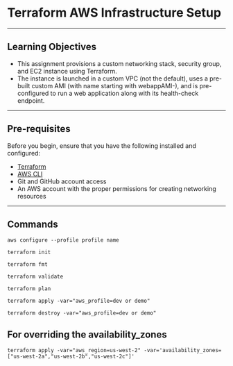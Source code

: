 # Terraform AWS Infrastructure Setup


---

## Learning Objectives

- This assignment provisions a custom networking stack, security group, and EC2 instance using Terraform.
- The instance is launched in a custom VPC (not the default), uses a pre-built custom AMI (with name starting with webappAMI-), and is pre-configured to run a web application along with its health-check endpoint.

---

## Pre-requisites

Before you begin, ensure that you have the following installed and configured:
- [Terraform](https://www.terraform.io/downloads.html)
- [AWS CLI](https://docs.aws.amazon.com/cli/latest/userguide/getting-started-install.html)
- Git and GitHub account access
- An AWS account with the proper permissions for creating networking resources

---

## Commands 

   `aws configure --profile profile name`

   `terraform init`

   `terraform fmt`

   `terraform validate`

   `terraform plan`

   `terraform apply -var="aws_profile=dev or demo"`

   `terraform destroy -var="aws_profile=dev or demo"`


## For overriding the availability_zones

`terraform apply -var="aws_region=us-west-2" -var='availability_zones=["us-west-2a","us-west-2b","us-west-2c"]'
`
